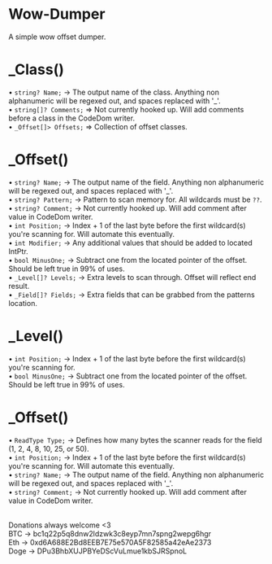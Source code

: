 # Wow-Dumper
A simple wow offset dumper.

# _Class()
• `string? Name;` -> The output name of the class. Anything non alphanumeric will be regexed out, and spaces replaced with '_'.
<br> • `string[]? Comments;` => Not currently hooked up. Will add comments before a class in the CodeDom writer.
<br> • `_Offset[]> Offsets;` => Collection of offset classes.

# _Offset()
• `string? Name;` -> The output name of the field. Anything non alphanumeric will be regexed out, and spaces replaced with '_'.
<br> • `string? Pattern;` -> Pattern to scan memory for. All wildcards must be `??`.
<br> • `string? Comment;` -> Not currently hooked up. Will add comment after value in CodeDom writer.
<br> • `int Position;` -> Index + 1 of the last byte before the first wildcard(s) you're scanning for. Will automate this eventually.
<br> • `int Modifier;` -> Any additional values that should be added to located IntPtr.
<br> • `bool MinusOne;` -> Subtract one from the located pointer of the offset. Should be left true in 99% of uses.
<br> • `_Level[]? Levels;` -> Extra levels to scan through. Offset will reflect end result.
<br> • `_Field[]? Fields;` -> Extra fields that can be grabbed from the patterns location.

# _Level()
• `int Position;` -> Index + 1 of the last byte before the first wildcard(s) you're scanning for.
<br> • `bool MinusOne;` -> Subtract one from the located pointer of the offset. Should be left true in 99% of uses.

# _Offset()
• `ReadType Type;` -> Defines how many bytes the scanner reads for the field (1, 2, 4, 8, 10, 25, or 50).
<br> • `int Position;` -> Index + 1 of the last byte before the first wildcard(s) you're scanning for. Will automate this eventually.
<br> • `string? Name;` -> The output name of the field. Anything non alphanumeric will be regexed out, and spaces replaced with '_'.
<br> • `string? Comment;` -> Not currently hooked up. Will add comment after value in CodeDom writer.

<br>Donations always welcome <3 
<br>BTC   -> bc1q22p5q8dnw2ldzwk3c8eyp7mn7spng2wepg6hgr
<br>Eth   -> 0xd6A688E2Bd8EEB7E75e570A5F82585a42eAe2373
<br>Doge  -> DPu3BhbXUJPBYeDScVuLmue1kbSJRSpnoL
